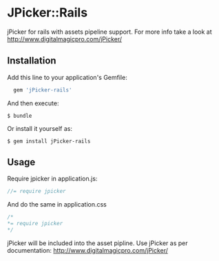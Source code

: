 # JPicker::Rails

jPicker for rails with assets pipeline support. For more info take a look at http://www.digitalmagicpro.com/jPicker/

## Installation

Add this line to your application's Gemfile:
  ```ruby
    gem 'jPicker-rails'
  ```
And then execute:

    $ bundle

Or install it yourself as:

    $ gem install jPicker-rails

## Usage

Require jpicker in application.js:

```javascript
//= require jpicker
```
And do the same in application.css

```css
/*
*= require jpicker
*/
```
jPicker will be included into the asset pipline. Use jPicker as per documentation:
http://www.digitalmagicpro.com/jPicker/